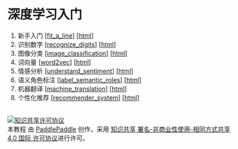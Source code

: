 # 深度学习入门

1. 新手入门 [[fit_a_line](fit_a_line/)] [[html](http://book.paddlepaddle.org/fit_a_line)]
1. 识别数字 [[recognize_digits](recognize_digits/)] [[html](http://book.paddlepaddle.org/recognize_digits)]
1. 图像分类 [[image_classification](image_classification/)] [[html](http://book.paddlepaddle.org/image_classification)]
1. 词向量 [[word2vec](word2vec/)] [[html](http://book.paddlepaddle.org/word2vec)]
1. 情感分析 [[understand_sentiment](understand_sentiment/)] [[html](http://book.paddlepaddle.org/understand_sentiment)]
1. 语义角色标注 [[label_semantic_roles](label_semantic_roles/)] [[html](http://book.paddlepaddle.org/label_semantic_roles)]
1. 机器翻译 [[machine_translation](machine_translation/)] [[html](http://book.paddlepaddle.org/machine_translation)]
1. 个性化推荐 [[recommender_system](recommender_system/)] [[html](http://book.paddlepaddle.org/recommender_system)]

<br/>
<a rel="license" href="http://creativecommons.org/licenses/by-nc-sa/4.0/"><img alt="知识共享许可协议" style="border-width:0" src="https://i.creativecommons.org/l/by-nc-sa/4.0/88x31.png" /></a><br /><span xmlns:dct="http://purl.org/dc/terms/" href="http://purl.org/dc/dcmitype/Text" property="dct:title" rel="dct:type">本教程</span> 由 <a xmlns:cc="http://creativecommons.org/ns#" href="http://book.paddlepaddle.org" property="cc:attributionName" rel="cc:attributionURL">PaddlePaddle</a> 创作，采用 <a rel="license" href="http://creativecommons.org/licenses/by-nc-sa/4.0/">知识共享 署名-非商业性使用-相同方式共享 4.0 国际 许可协议</a>进行许可。
